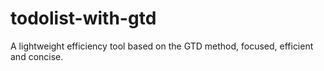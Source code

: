 # todolist-with-gtd
A lightweight efficiency tool based on the GTD method, focused, efficient and concise.
